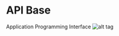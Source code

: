 # API Base
Application Programming Interface
![alt tag](http://developer.quantcast.com/files/API_PAGE_CLOUD_-_crop.png)

